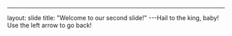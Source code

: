 ---
layout: slide
title: "Welcome to our second slide!"
---Hail to the king, baby!
Use the left arrow to go back!
